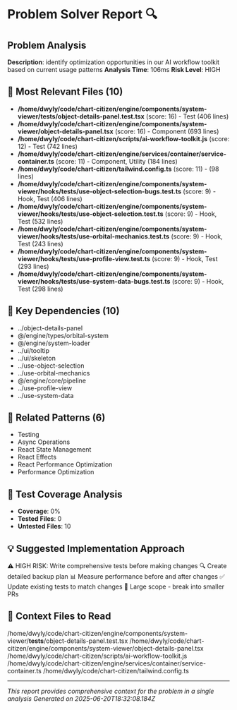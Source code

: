 # Problem Solver Report 🔍

## Problem Analysis
**Description**: identify optimization opportunities in our AI workflow toolkit based on current usage patterns
**Analysis Time**: 106ms
**Risk Level**: HIGH

## 📁 Most Relevant Files (10)

- **/home/dwyly/code/chart-citizen/engine/components/system-viewer/__tests__/object-details-panel.test.tsx** (score: 16) - Test (406 lines)
- **/home/dwyly/code/chart-citizen/engine/components/system-viewer/object-details-panel.tsx** (score: 16) - Component (693 lines)
- **/home/dwyly/code/chart-citizen/scripts/ai-workflow-toolkit.js** (score: 12) - Test (742 lines)
- **/home/dwyly/code/chart-citizen/engine/services/container/service-container.ts** (score: 11) - Component, Utility (184 lines)
- **/home/dwyly/code/chart-citizen/tailwind.config.ts** (score: 11) -  (98 lines)
- **/home/dwyly/code/chart-citizen/engine/components/system-viewer/hooks/__tests__/use-object-selection-bugs.test.ts** (score: 9) - Hook, Test (406 lines)
- **/home/dwyly/code/chart-citizen/engine/components/system-viewer/hooks/__tests__/use-object-selection.test.ts** (score: 9) - Hook, Test (532 lines)
- **/home/dwyly/code/chart-citizen/engine/components/system-viewer/hooks/__tests__/use-orbital-mechanics.test.ts** (score: 9) - Hook, Test (243 lines)
- **/home/dwyly/code/chart-citizen/engine/components/system-viewer/hooks/__tests__/use-profile-view.test.ts** (score: 9) - Hook, Test (293 lines)
- **/home/dwyly/code/chart-citizen/engine/components/system-viewer/hooks/__tests__/use-system-data-bugs.test.ts** (score: 9) - Hook, Test (298 lines)

## 🔗 Key Dependencies (10)

- ../object-details-panel
- @/engine/types/orbital-system
- @/engine/system-loader
- ../ui/tooltip
- ../ui/skeleton
- ../use-object-selection
- ../use-orbital-mechanics
- @/engine/core/pipeline
- ../use-profile-view
- ../use-system-data

## 📐 Related Patterns (6)

- Testing
- Async Operations
- React State Management
- React Effects
- React Performance Optimization
- Performance Optimization

## 🧪 Test Coverage Analysis

- **Coverage**: 0%
- **Tested Files**: 0
- **Untested Files**: 10

## 💡 Suggested Implementation Approach

⚠️ HIGH RISK: Write comprehensive tests before making changes
🔍 Create detailed backup plan
📊 Measure performance before and after changes
✅ Update existing tests to match changes
🔄 Large scope - break into smaller PRs

## 🎯 Context Files to Read

/home/dwyly/code/chart-citizen/engine/components/system-viewer/__tests__/object-details-panel.test.tsx
/home/dwyly/code/chart-citizen/engine/components/system-viewer/object-details-panel.tsx
/home/dwyly/code/chart-citizen/scripts/ai-workflow-toolkit.js
/home/dwyly/code/chart-citizen/engine/services/container/service-container.ts
/home/dwyly/code/chart-citizen/tailwind.config.ts

---
*This report provides comprehensive context for the problem in a single analysis*
*Generated on 2025-06-20T18:32:08.184Z*

